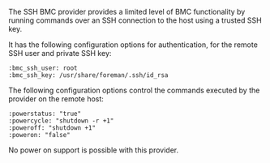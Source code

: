 
The SSH BMC provider provides a limited level of BMC functionality by running commands over an SSH connection to the host using a trusted SSH key.

It has the following configuration options for authentication, for the remote SSH user and private SSH key:

    :bmc_ssh_user: root
    :bmc_ssh_key: /usr/share/foreman/.ssh/id_rsa

The following configuration options control the commands executed by the provider on the remote host:

    :powerstatus: "true"
    :powercycle: "shutdown -r +1"
    :poweroff: "shutdown +1"
    :poweron: "false"

No power on support is possible with this provider.
